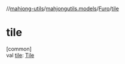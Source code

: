 //[mahjong-utils](../../../index.md)/[mahjongutils.models](../index.md)/[Furo](index.md)/[tile](tile.md)

# tile

[common]\
val [tile](tile.md): [Tile](../-tile/index.md)
